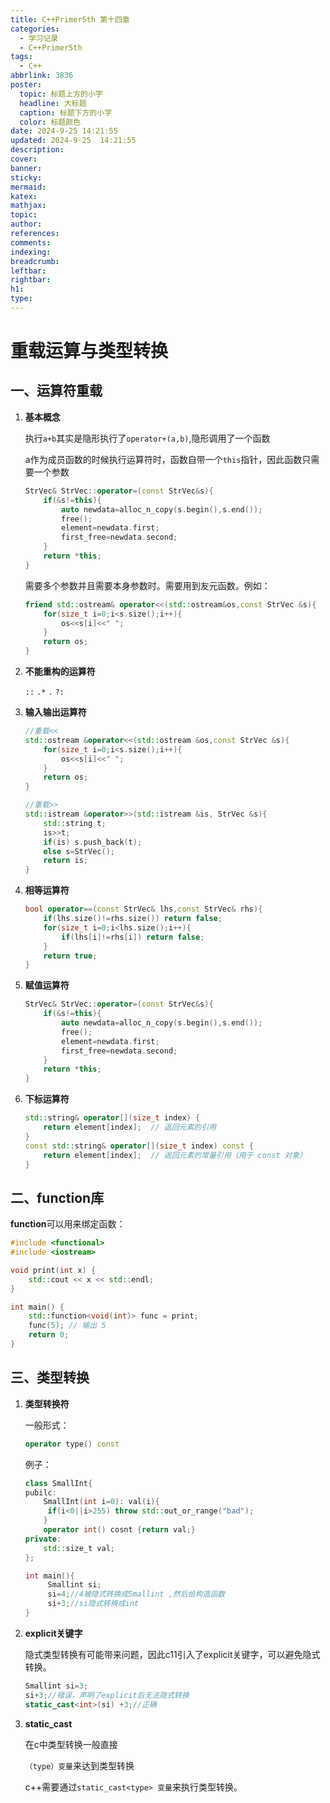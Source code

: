 ```yaml
---
title: C++Primer5th 第十四章
categories:
  - 学习记录
  - C++Primer5th
tags:
  - C++
abbrlink: 3836
poster:
  topic: 标题上方的小字
  headline: 大标题
  caption: 标题下方的小字
  color: 标题颜色
date: 2024-9-25 14:21:55
updated: 2024-9-25  14:21:55
description:
cover:
banner:
sticky:
mermaid:
katex:
mathjax:
topic:
author:
references:
comments:
indexing:
breadcrumb:
leftbar:
rightbar:
h1:
type:
---
```

# 重载运算与类型转换
## 一、运算符重载

1. **基本概念**

   执行`a+b`其实是隐形执行了`operator+(a,b)`,隐形调用了一个函数

   a作为成员函数的时候执行运算符时，函数自带一个`this`指针，因此函数只需要一个参数

   ```cpp
   StrVec& StrVec::operator=(const StrVec&s){
       if(&s!=this){
           auto newdata=alloc_n_copy(s.begin(),s.end());
           free();
           element=newdata.first;
           first_free=newdata.second;
       }
       return *this;
   }
   ```

   需要多个参数并且需要本身参数时。需要用到友元函数。例如：

   ```cpp
   friend std::ostream& operator<<(std::ostream&os,const StrVec &s){
       for(size_t i=0;i<s.size();i++){
           os<<s[i]<<" ";
       }
       return os;
   }
   ```

2. **不能重构的运算符**

   `::` `.*` `.` `?:`

3. **输入输出运算符**

   ```cpp
   //重载<<
   std::ostream &operator<<(std::ostream &os,const StrVec &s){
       for(size_t i=0;i<s.size();i++){
           os<<s[i]<<" ";
       }
       return os;
   }
   
   //重载>>
   std::istream &operator>>(std::istream &is, StrVec &s){
       std::string t;
       is>>t;
       if(is) s.push_back(t);
       else s=StrVec();
       return is;
   }
   ```

4. **相等运算符**

   ```cpp
   bool operator==(const StrVec& lhs,const StrVec& rhs){
       if(lhs.size()!=rhs.size()) return false;
       for(size_t i=0;i<lhs.size();i++){
           if(lhs[i]!=rhs[i]) return false;
       }
       return true;
   }
   ```

5. **赋值运算符**

   ```cpp
   StrVec& StrVec::operator=(const StrVec&s){
       if(&s!=this){
           auto newdata=alloc_n_copy(s.begin(),s.end());
           free();
           element=newdata.first;
           first_free=newdata.second;
       }
       return *this;
   }
   ```

6. **下标运算符**

   ```cpp
   std::string& operator[](size_t index) {
       return element[index];  // 返回元素的引用
   }
   const std::string& operator[](size_t index) const {
       return element[index];  // 返回元素的常量引用（用于 const 对象）
   }
   ```

## 二、function库

**function**可以用来绑定函数：

```cpp
#include <functional>
#include <iostream>

void print(int x) {
    std::cout << x << std::endl;
}

int main() {
    std::function<void(int)> func = print;
    func(5); // 输出 5
    return 0;
}
```

## 三、类型转换

1. **类型转换符**

   一般形式：

   ```cpp
   operator type() const
   ```

   例子：

   ```cpp
   class SmallInt{
   pubilc:
       SmallInt(int i=0): val(i){
   		if(i<0||i>255) throw std::out_or_range("bad");
       }
       operator int() cosnt {return val;}
   private:
       std::size_t val;
   };
   
   int main(){
        Smallint si;
        si=4;//4被隐式转换成Smallint ,然后给构造函数
        si+3;//si隐式转换成int
   }
   ```

2. **explicit关键字**

   隐式类型转换有可能带来问题，因此c11引入了explicit关键字，可以避免隐式转换。

   ```cpp
   Smallint si=3;
   si+3;//错误，声明了explicit后无法隐式转换
   static_cast<int>(si) +3;//正确
   ```

   

3. **static_cast**

   在c中类型转换一般直接

   `（type）变量`来达到类型转换

   c++需要通过`static_cast<type> 变量`来执行类型转换。







 